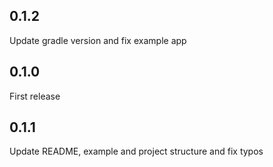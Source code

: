 ## 0.1.2
Update gradle version and fix example app

## 0.1.0
First release

## 0.1.1
Update README, example and project structure and fix typos